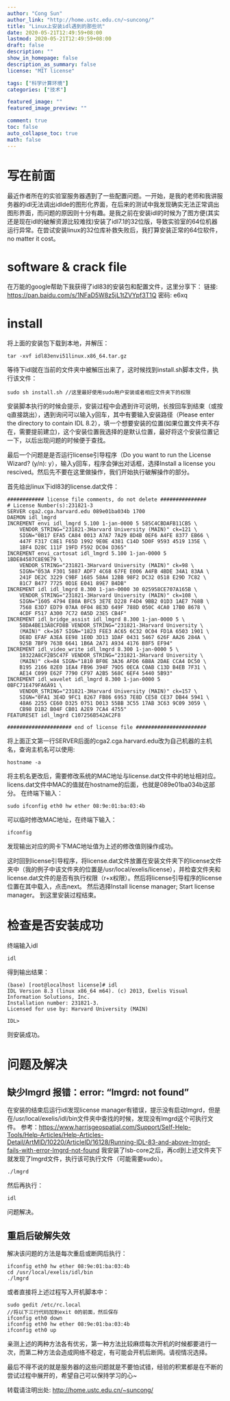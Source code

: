 ```yaml
---
author: "Cong Sun"
author_link: "http://home.ustc.edu.cn/~suncong/"
title: "Linux上安装idl遇到的那些坑"
date: 2020-05-21T12:49:59+08:00
lastmod: 2020-05-21T12:49:59+08:00
draft: false
description: ""
show_in_homepage: false
description_as_summary: false
license: "MIT license"

tags: ["科学计算环境"]
categories: ["技术"]

featured_image: ""
featured_image_preview: ""

comment: true
toc: false
auto_collapse_toc: true
math: false
---
```


# 写在前面
最近作者所在的实验室服务器遇到了一些配置问题。一开始，是我的老师和我讲服务器的idl无法调出idlde的图形化界面，在后来的测试中我发现确实无法正常调出图形界面，而问题的原因则十分有趣。是我之前在安装idl的时候为了图方便(其实还是现在idl的破解资源比较难找)安装了idl7.1的32位版，导致实验室的64位机器运行异常。在尝试安装linux的32位库补救失败后，我打算安装正常的64位软件，no matter it cost。

# software & crack file
在万能的google帮助下我获得了idl83的安装包和配置文件，这里分享下：
链接: https://pan.baidu.com/s/1NFaD5W8z5jL1tZVYpf3T1Q 密码: e6xq

# install
将上面的安装包下载到本地，并解压：
```
tar -xvf idl83envi51linux.x86_64.tar.gz
```

等待下idl就在当前的文件夹中被解压出来了，这时候找到install.sh脚本文件，执行该文件：

```
sudo sh install.sh //这里最好使用sudo用户安装或者相应文件夹下的权限
```
安装脚本执行的时候会提示，安装过程中会遇到许可说明，长按回车到结束（或按q直接跳出），遇到询问可以输入y回车，其中有要输入安装路径（Please enter the directory to contain IDL 8.2），填一个想要安装的位置(如果位置文件夹不存在，需要提前建立)，这个安装位置我选择的是默认位置，最好将这个安装位置记一下，以后出现问题的时候便于查找。

最后一个问题是是否运行license引导程序（Do you want to run the License Wizard? (y/n): y），输入y回车，程序会弹出对话框，选择Install a license you rescived。然后先不要在这里做操作，我们开始执行破解操作的部分。

首先给出linux下idl83的license.dat文件：

```
############ license file comments, do not delete ###############  
# License Number(s):231821-3  
SERVER cga2.cga.harvard.edu 089e01ba034b 1700  
DAEMON idl_lmgrd  
INCREMENT envi idl_lmgrd 5.100 1-jan-0000 5 585C4CBDAFB11CB5 \  
    VENDOR_STRING="231821-3Harvard University (MAIN)" ck=121 \  
    SIGN="0B17 EFA5 CA84 0013 A7A7 7A29 8D4B 0EF6 A4FE 8377 EB66 \  
    447F F317 C8E1 F65D 1992 9E0E 4381 C14D 5D0F 9593 4519 135E \  
    1BF4 D28C 111F 19FD F592 DC04 D365"  
INCREMENT envi_cartosat idl_lmgrd 5.100 1-jan-0000 5 
1BDE84587C8E9E79 \  
    VENDOR_STRING="231821-3Harvard University (MAIN)" ck=98 \  
    SIGN="053A F301 5887 ADF7 4C68 67FE E006 A4FB 4BDE 34A1 83AA \  
    241F DE2C 3229 C9BF 1685 58A4 12BB 98F2 DC32 0518 E29D 7C82 \  
    81C7 B477 7725 0D1E E041 89E7 B4DB"  
INCREMENT idl idl_lmgrd 8.300 1-jan-0000 30 025958CE707A165B \  
    VENDOR_STRING="231821-3Harvard University (MAIN)" ck=108 \  
    SIGN="1605 4794 E80A BFC5 3E7E D228 F4D4 9BB2 01D3 1AE7 768B \  
    7568 E3D7 ED79 07AA 0F04 8E3D 649F 788D 050C 4CA0 17B0 8678 \  
    4CDF F517 A300 7C72 0A5D 23E5 CB4F"  
INCREMENT idl_bridge_assist idl_lmgrd 8.300 1-jan-0000 5 \  
    58DA4BE13A8CFD8B VENDOR_STRING="231821-3Harvard University \  
    (MAIN)" ck=167 SIGN="1823 FEE3 AC65 6C32 0C04 FD1A 6503 1901 \  
    DE8D EFAF A3EA EE98 1E0D 3D13 1DAF 0431 5467 626F AA26 284A \  
    925B 7BF9 763B 6641 1B6A 2A71 A934 4176 B8F5 EF94"  
INCREMENT idl_video_write idl_lmgrd 8.300 1-jan-0000 5 \  
    18322A8CF2B5C47F VENDOR_STRING="231821-3Harvard University \  
    (MAIN)" ck=84 SIGN="1810 BF0E 3A36 AFD6 6B8A 2DAE CCA4 DC50 \  
    B195 2166 82E0 1EA4 FB96 394F 79D5 0ECA C0AB C13D B4EB 7F31 \  
    AE14 C099 E62F 7790 CF97 A2B5 568C 6EF4 5440 5B93"  
INCREMENT idl_wavelet idl_lmgrd 8.300 1-jan-0000 5 
0BFC71E479FA6A91 \  
    VENDOR_STRING="231821-3Harvard University (MAIN)" ck=157 \  
    SIGN="0FA1 3E4D 9FC1 8267 FB86 6953 7E8D CE58 CE37 DB44 5941 \  
    48A6 2255 CE60 D325 0751 D013 55BB 3C55 17AB 3C63 9C09 3059 \  
    CB98 D1B2 B04F CB01 A2E9 7CA4 4755"  
FEATURESET idl_lmgrd C107256B542AC2F8  
  
##################### end of license file #######################
```

将上面正文第一行SERVER后面的cga2.cga.harvard.edu改为自己机器的主机名，查询主机名可以使用:
```
hostname -a
```
将主机名更改后，需要修改系统的MAC地址与license.dat文件中的地址相对应。licens.dat文件中MAC的值就在hostname的后面，也就是089e01ba034b这部分。
在终端下输入：

```
sudo ifconfig eth0 hw ether 08:9e:01:ba:03:4b
```
可以临时修改MAC地址，在终端下输入：
```
ifconfig
```
发现输出对应的网卡下MAC地址值为上述的修改值则操作成功。

这时回到license引导程序，将license.dat文件放置在安装文件夹下的license文件夹中（我的例子中该文件夹的位置是/usr/local/exelis/license），并检查文件夹和license.dat文件的是否有执行权限（r+x权限）。然后将license引导程序的license位置在其中载入，点击next。
然后选择Install license manager; Start license manager。
到这里安装过程结束。

# 检查是否安装成功
终端输入idl
```
idl
```
得到输出结果：
```
(base) [root@localhost license]# idl
IDL Version 8.3 (linux x86_64 m64). (c) 2013, Exelis Visual Information Solutions, Inc.
Installation number: 231821-3.
Licensed for use by: Harvard University (MAIN)

IDL>
```
则安装成功。

# 问题及解决

## 缺少lmgrd 报错：error: “lmgrd: not found”
在安装的结束后运行idl发现license manager有错误，提示没有启动lmgrd，但是在/usr/local/exelis/idl/bin文件夹中查找的时候，发现没有lmgrd这个可执行文件。
参考：https://www.harrisgeospatial.com/Support/Self-Help-Tools/Help-Articles/Help-Articles-Detail/ArtMID/10220/ArticleID/16128/Running-IDL-83-and-above-lmgrd-fails-with-error-lmgrd-not-found
我安装了lsb-core之后，再cd到上述文件夹下就发现了lmgrd文件，执行该可执行文件（可能需要sudo）。
```
./lmgrd
```
然后再执行：
```
idl
```
问题解决。

## 重启后破解失效
解决该问题的方法是每次重启或断网后执行：
```
ifconfig eth0 hw ether 08:9e:01:ba:03:4b
cd /usr/local/exelis/idl/bin
./lmgrd
```
或者直接将上述过程写入开机脚本中：
```
sudo gedit /etc/rc.local
//将以下三行代码加到exit 0的前面，然后保存
ifconfig eth0 down
ifconfig eth0 hw ether 08:9e:01:ba:03:4b
ifconfig eth0 up
```
亲测上述的两种方法各有优劣，第一种方法比较麻烦每次开机的时候都要进行一次，而第二种方法会造成网络不稳定，有可能会开机后断网。请视情况选择。

最后不得不说的就是服务器的这些问题就是不要怕试错，经验的积累都是在不断的尝试过程中展开的，希望自己可以保持学习的心~

<!--more-->
转载请注明出处: http://home.ustc.edu.cn/~suncong/